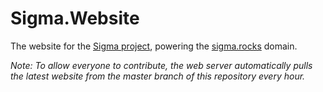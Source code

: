 # Sigma.Website
The website for the [Sigma project](https://github.com/ThinkingTransistor/Sigma), powering the [sigma.rocks](https://sigma.rocks/) domain.

*Note: To allow everyone to contribute, the web server automatically pulls the latest website from the master branch of this repository every hour.* 
